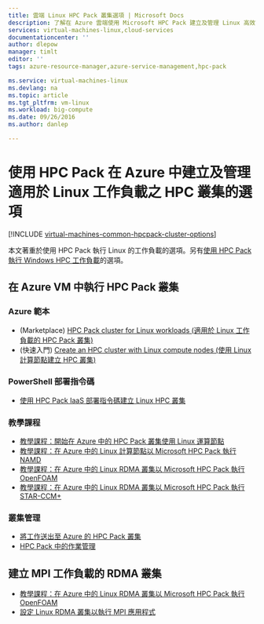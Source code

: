 ```yaml
---
title: 雲端 Linux HPC Pack 叢集選項 | Microsoft Docs
description: 了解在 Azure 雲端使用 Microsoft HPC Pack 建立及管理 Linux 高效能運算 (HPC) 叢集的選項
services: virtual-machines-linux,cloud-services
documentationcenter: ''
author: dlepow
manager: timlt
editor: ''
tags: azure-resource-manager,azure-service-management,hpc-pack

ms.service: virtual-machines-linux
ms.devlang: na
ms.topic: article
ms.tgt_pltfrm: vm-linux
ms.workload: big-compute
ms.date: 09/26/2016
ms.author: danlep

---
```

# 使用 HPC Pack 在 Azure 中建立及管理適用於 Linux 工作負載之 HPC 叢集的選項
[!INCLUDE [virtual-machines-common-hpcpack-cluster-options](../../includes/virtual-machines-common-hpcpack-cluster-options.md)]

本文著重於使用 HPC Pack 執行 Linux 的工作負載的選項。另有[使用 HPC Pack 執行 Windows HPC 工作負載](virtual-machines-windows-hpcpack-cluster-options.md)的選項。

## 在 Azure VM 中執行 HPC Pack 叢集
### Azure 範本
* (Marketplace) [HPC Pack cluster for Linux workloads (適用於 Linux 工作負載的 HPC Pack 叢集)](https://azure.microsoft.com/marketplace/partners/microsofthpc/newclusterlinuxcn/)
* (快速入門) [Create an HPC cluster with Linux compute nodes (使用 Linux 計算節點建立 HPC 叢集)](https://github.com/Azure/azure-quickstart-templates/tree/master/create-hpc-cluster-linux-cn)

### PowerShell 部署指令碼
* [使用 HPC Pack IaaS 部署指令碼建立 Linux HPC 叢集](virtual-machines-linux-classic-hpcpack-cluster-powershell-script.md)

### 教學課程
* [教學課程：開始在 Azure 中的 HPC Pack 叢集使用 Linux 運算節點](virtual-machines-linux-classic-hpcpack-cluster.md)
* [教學課程：在 Azure 中的 Linux 計算節點以 Microsoft HPC Pack 執行 NAMD](virtual-machines-linux-classic-hpcpack-cluster-namd.md)
* [教學課程：在 Azure 中的 Linux RDMA 叢集以 Microsoft HPC Pack 執行 OpenFOAM](virtual-machines-linux-classic-hpcpack-cluster-openfoam.md)
* [教學課程：在 Azure 中的 Linux RDMA 叢集以 Microsoft HPC Pack 執行 STAR-CCM+](virtual-machines-linux-classic-hpcpack-cluster-starccm.md)

### 叢集管理
* [將工作送出至 Azure 的 HPC Pack 叢集](virtual-machines-windows-hpcpack-cluster-submit-jobs.md)
* [HPC Pack 中的作業管理](https://technet.microsoft.com/library/jj899585.aspx)

## 建立 MPI 工作負載的 RDMA 叢集
* [教學課程：在 Azure 中的 Linux RDMA 叢集以 Microsoft HPC Pack 執行 OpenFOAM](virtual-machines-linux-classic-hpcpack-cluster-openfoam.md)
* [設定 Linux RDMA 叢集以執行 MPI 應用程式](virtual-machines-linux-classic-rdma-cluster.md)

<!---HONumber=AcomDC_0928_2016-->